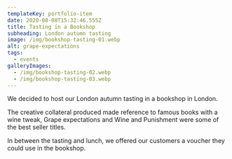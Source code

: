 ```yaml
---
templateKey: portfolio-item
date: 2020-08-08T15:32:46.555Z
title: Tasting in a Bookshop
subheading: London autumn tasting
image: /img/bookshop-tasting-01.webp
alt: grape-expectations
tags:
  - events
galleryImages:
  - /img/bookshop-tasting-02.webp
  - /img/bookshop-tasting-03.webp
---
```

We decided to host our London autumn tasting in a bookshop in London.

The creative collateral produced made reference to famous books with a wine tweak, Grape expectations and Wine and Punishment were some of the best seller titles.

In between the tasting and lunch, we offered our customers a voucher they could use in the bookshop.